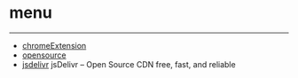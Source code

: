 # menu
------
- [chromeExtension](http://www.chromeextensions.org/)
- [opensource](https://opensource.com/)
- [jsdelivr](https://www.jsdelivr.com/)       jsDelivr – Open Source CDN
free, fast, and reliable